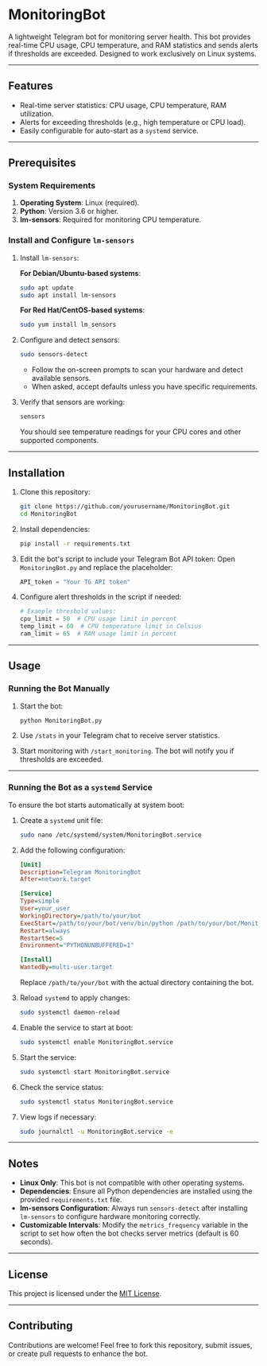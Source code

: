 # MonitoringBot

A lightweight Telegram bot for monitoring server health. This bot provides real-time CPU usage, CPU temperature, and RAM statistics and sends alerts if thresholds are exceeded. Designed to work exclusively on Linux systems.

---

## Features

- Real-time server statistics: CPU usage, CPU temperature, RAM utilization.
- Alerts for exceeding thresholds (e.g., high temperature or CPU load).
- Easily configurable for auto-start as a `systemd` service.

---

## Prerequisites

### System Requirements

1. **Operating System**: Linux (required).
2. **Python**: Version 3.6 or higher.
3. **lm-sensors**: Required for monitoring CPU temperature.

### Install and Configure `lm-sensors`

1. Install `lm-sensors`:

   **For Debian/Ubuntu-based systems**:
   ```bash
   sudo apt update
   sudo apt install lm-sensors
   ```

   **For Red Hat/CentOS-based systems**:
   ```bash
   sudo yum install lm_sensors
   ```

2. Configure and detect sensors:
   ```bash
   sudo sensors-detect
   ```
   - Follow the on-screen prompts to scan your hardware and detect available sensors.
   - When asked, accept defaults unless you have specific requirements.

3. Verify that sensors are working:
   ```bash
   sensors
   ```
   You should see temperature readings for your CPU cores and other supported components.

---

## Installation

1. Clone this repository:
   ```bash
   git clone https://github.com/yourusername/MonitoringBot.git
   cd MonitoringBot
   ```

2. Install dependencies:
   ```bash
   pip install -r requirements.txt
   ```

3. Edit the bot's script to include your Telegram Bot API token:
   Open `MonitoringBot.py` and replace the placeholder:
   ```python
   API_token = "Your TG API token"
   ```

4. Configure alert thresholds in the script if needed:
   ```python
   # Example threshold values:
   cpu_limit = 50  # CPU usage limit in percent
   temp_limit = 60  # CPU temperature limit in Celsius
   ram_limit = 65  # RAM usage limit in percent
   ```

---

## Usage

### Running the Bot Manually

1. Start the bot:
   ```bash
   python MonitoringBot.py
   ```

2. Use `/stats` in your Telegram chat to receive server statistics.

3. Start monitoring with `/start_monitoring`. The bot will notify you if thresholds are exceeded.

---

### Running the Bot as a `systemd` Service

To ensure the bot starts automatically at system boot:

1. Create a `systemd` unit file:
   ```bash
   sudo nano /etc/systemd/system/MonitoringBot.service
   ```

2. Add the following configuration:
   ```ini
   [Unit]
   Description=Telegram MonitoringBot
   After=network.target

   [Service]
   Type=simple
   User=your_user
   WorkingDirectory=/path/to/your/bot
   ExecStart=/path/to/your/bot/venv/bin/python /path/to/your/bot/MonitoringBot.py
   Restart=always
   RestartSec=5
   Environment="PYTHONUNBUFFERED=1"

   [Install]
   WantedBy=multi-user.target
   ```
   Replace `/path/to/your/bot` with the actual directory containing the bot.

3. Reload `systemd` to apply changes:
   ```bash
   sudo systemctl daemon-reload
   ```

4. Enable the service to start at boot:
   ```bash
   sudo systemctl enable MonitoringBot.service
   ```

5. Start the service:
   ```bash
   sudo systemctl start MonitoringBot.service
   ```

6. Check the service status:
   ```bash
   sudo systemctl status MonitoringBot.service
   ```

7. View logs if necessary:
   ```bash
   sudo journalctl -u MonitoringBot.service -e
   ```

---

## Notes

- **Linux Only**: This bot is not compatible with other operating systems.
- **Dependencies**: Ensure all Python dependencies are installed using the provided `requirements.txt` file.
- **lm-sensors Configuration**: Always run `sensors-detect` after installing `lm-sensors` to configure hardware monitoring correctly.
- **Customizable Intervals**: Modify the `metrics_frequency` variable in the script to set how often the bot checks server metrics (default is 60 seconds).

---

## License

This project is licensed under the [MIT License](LICENSE).

---

## Contributing

Contributions are welcome! Feel free to fork this repository, submit issues, or create pull requests to enhance the bot.

